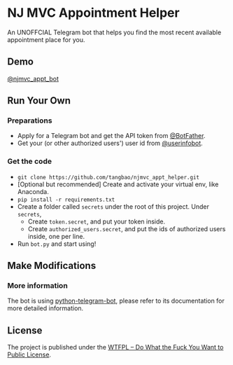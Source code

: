 # NJ MVC Appointment Helper

An UNOFFCIAL Telegram bot that helps you find the most recent available appointment place for you.

## Demo

[@njmvc_appt_bot](https://t.me/njmvc_appt_bot)

## Run Your Own

### Preparations

- Apply for a Telegram bot and get the API token from [@BotFather](https://t.me/botfather).
- Get your (or other authorized users') user id from [@userinfobot](https://t.me/userinfobot).

### Get the code

- `git clone https://github.com/tangbao/njmvc_appt_helper.git`
- [Optional but recommended] Create and activate your virtual env, like Anaconda.
- `pip install -r requirements.txt`
- Create a folder called `secrets` under the root of this project. Under `secrets`,
    - Create `token.secret`, and put your token inside.
    - Create `authorized_users.secret`, and put the ids of authorized users inside, one per line.
- Run `bot.py` and start using!

## Make Modifications

### More information

The bot is using [python-telegram-bot](https://github.com/python-telegram-bot/python-telegram-bot), please refer to its 
documentation for more detailed information.

## License

The project is published under the [WTFPL – Do What the Fuck You Want to Public License](http://www.wtfpl.net/).